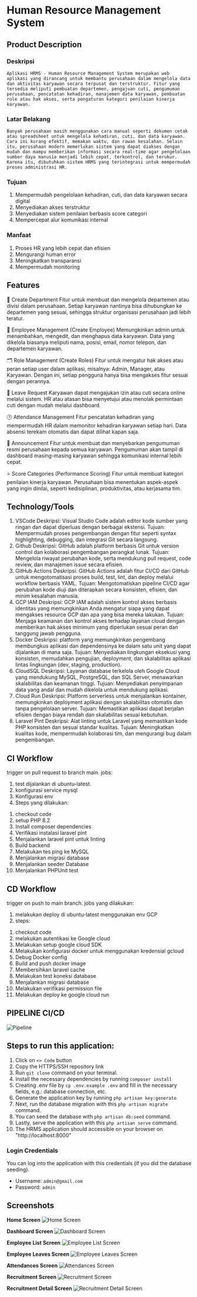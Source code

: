 # Human Resource Management System
## Product Description

### Deskripsi
    Aplikasi HRMS - Human Resource Management System merupakan web aplikasi yang dirancang untuk membantu perusahaan dalam mengelola data dan aktivitas karyawan secara terpusat dan terstruktur. Fitur yang tersedia meliputi pembuatan departemen, pengajuan cuti, pengumuman perusahaan, pencatatan kehadiran, manajemen data karyawan, pembuatan role atau hak akses, serta pengaturan kategori penilaian kinerja karyawan.
 
### Latar Belakang
    Banyak perusahaan masih menggunakan cara manual seperti dokumen cetak atau spreadsheet untuk mengelola kehadiran, cuti, dan data karyawan. Cara ini kurang efektif, memakan waktu, dan rawan kesalahan. Selain itu, perusahaan modern memerlukan sistem yang dapat diakses dengan mudah dan mampu memberikan informasi secara real-time agar pengelolaan sumber daya manusia menjadi lebih cepat, terkontrol, dan terukur. Karena itu, dibutuhkan sistem HRMS yang terintegrasi untuk mempermudah proses administrasi HR.

### Tujuan
1. Mempermudah pengelolaan kehadiran, cuti, dan data karyawan secara digital
2. Menyediakan akses terstruktur
3. Menyediakan sistem penilaian berbasis score categori
4. Mempercepat alur komunikasi internal 

### Manfaat
1. Proses HR yang lebih cepat dan efisien
2. Mengurangi human error
3. Meningkatkan transparansi
4. Mempermudah monitoring

## Features
📂 Create Department
Fitur untuk membuat dan mengelola departemen atau divisi dalam perusahaan. Setiap karyawan nantinya bisa dihubungkan ke departemen yang sesuai, sehingga struktur organisasi perusahaan jadi lebih teratur.

👥 Employee Management (Create Employee)
Memungkinkan admin untuk menambahkan, mengedit, dan menghapus data karyawan. Data yang dikelola biasanya meliputi nama, posisi, email, nomor telepon, dan departemen karyawan.

🗂️ Role Management (Create Roles)
Fitur untuk mengatur hak akses atau peran setiap user dalam aplikasi, misalnya: Admin, Manager, atau Karyawan. Dengan ini, setiap pengguna hanya bisa mengakses fitur sesuai dengan perannya.

📅 Leave Request
Karyawan dapat mengajukan izin atau cuti secara online melalui sistem. HR atau atasan bisa menyetujui atau menolak permintaan cuti dengan mudah melalui dashboard.

🕒 Attendance Management
Fitur pencatatan kehadiran yang mempermudah HR dalam memonitor kehadiran karyawan setiap hari. Data absensi terekam otomatis dan dapat dilihat kapan saja.

📢 Announcement
Fitur untuk membuat dan menyebarkan pengumuman resmi perusahaan kepada semua karyawan. Pengumuman akan tampil di dashboard masing-masing karyawan sehingga komunikasi internal lebih cepat.

⭐ Score Categories (Performance Scoring)
Fitur untuk membuat kategori penilaian kinerja karyawan. Perusahaan bisa menentukan aspek-aspek yang ingin dinilai, seperti kedisiplinan, produktivitas, atau kerjasama tim.

## Technology/Tools
1. VSCode
Deskripsi: Visual Studio Code adalah editor kode sumber yang ringan dan dapat diperluas dengan berbagai ekstensi.
Tujuan: Mempermudah proses pengembangan dengan fitur seperti syntax highlighting, debugging, dan integrasi Git secara langsung.
2. Github
Deskripsi: GitHub adalah platform berbasis Git untuk version control dan kolaborasi pengembangan perangkat lunak.
Tujuan: Mengelola riwayat perubahan kode, serta mendukung pull request, code review, dan manajemen issue secara efisien.
3. GitHub Actions
Deskripsi: GitHub Actions adalah fitur CI/CD dari GitHub untuk mengotomatisasi proses build, test, lint, dan deploy melalui workflow berbasis YAML.
Tujuan: Mengotomatiskan pipeline CI/CD agar perubahan kode diuji dan diterapkan secara konsisten, efisien, dan minim kesalahan manusia.
4. GCP IAM
Deskripsi: GCP IAM adalah sistem kontrol akses berbasis identitas yang memungkinkan Anda mengatur siapa yang dapat mengakses resource GCP dan apa yang bisa mereka lakukan.
Tujuan: Menjaga keamanan dan kontrol akses terhadap layanan cloud dengan memberikan hak akses minimum yang diperlukan sesuai peran dan tanggung jawab pengguna.
5. Docker
Deskripsi: platform yang memungkinkan pengembang membungkus aplikasi dan dependensinya ke dalam satu unit yang dapat dijalankan di mana saja.
Tujuan: Menyediakan lingkungan eksekusi yang konsisten, memudahkan pengujian, deployment, dan skalabilitas aplikasi lintas lingkungan (dev, staging, production).
6. CloudSQL
Deskripsi: Layanan database terkelola oleh Google Cloud yang mendukung MySQL, PostgreSQL, dan SQL Server, menawarkan skalabilitas dan keamanan tinggi.
Tujuan: Menyediakan penyimpanan data yang andal dan mudah dikelola untuk mendukung aplikasi. 
7. Cloud Run
Deskripsi: Platform serverless untuk menjalankan kontainer, memungkinkan deployment aplikasi dengan skalabilitas otomatis dan tanpa pengelolaan server.
Tujuan: Memastikan aplikasi dapat berjalan efisien dengan biaya rendah dan skalabilitas sesuai kebutuhan. 
8. Laravel Pint
Deskripsi: Alat linting untuk Laravel yang memastikan kode PHP konsisten dan sesuai standar kualitas.
Tujuan: Meningkatkan kualitas kode, mempermudah kolaborasi tim, dan mengurangi bug dalam pengembangan.
  
## CI Workflow
trigger on pull request to branch main. 
jobs:
1. test dijalankan di ubuntu-latest.
2. konfigurasi service mysql
3. Konfigurasi env
4. Steps yang dilakukan:
1) checkout code
2) setup PHP 8.2
3) Install composer dependencies
4) Verifikasi instalasi laravel pint
5) Menjalankan laravel pint untuk linting
6) Build backend
7)  Melakukan tes ping ke MySQL
8)  Menjalankan migrasi database
9)  Menjalankan seeder Database
10)  Menjalankan PHPUnit test 
    

## CD Workflow
trigger on push to main branch.
jobs yang dilakukan: 
1. melakukan deploy di ubuntu-latest menggunakan env GCP
2. steps:
1) checkout code
2) melakukan autentikasi ke Google cloud
3) Melakukan setup google cloud SDK
4) Melakukan konfigurasi docker untuk menggunakan kredensial gcloud
5) Debug Docker config
6) Build and push docker image
7) Membersihkan laravel cache
8) Melakukan test koneksi database
9) Menjalankan migrasi database
10) Melakukan verifikasi permission file
11) Melakukan deploy ke google cloud run

## PIPELINE CI/CD
![Pipeline](./documentation-images/Pipeline.png)


## Steps to run this application:

1. Click on `<> Code` button
2. Copy the HTTPS/SSH repository link
3. Run `git clone` command on your terminal.
4. Install the necessary dependencies by running `composer install`
5. Creating .env file by `cp .env.example .env` and fill in the necessary fields, e.g.: database connection, etc.
6. Generate the application key by running `php artisan key:generate`
7. Next, run the database migration with this `php artisan migrate` command.
8. You can seed the database with `php artisan db:seed` command.
9. Lastly, serve the application with this `php artisan serve` command.
10. The HRMS application should accessible on your browser on "http://localhost:8000"

### Login Credentials

You can log into the application with this credentials (if you did the database seeding).

-   Username: `admin@gmail.com`
-   Password: `admin`

## Screenshots

**Home Screen**
![Home Screen](./documentation-images/Home.png)

**Dashboard Screen**
![Dashboard Screen](./documentation-images/Dashboard.png)

**Employee List Screen**
![Employee List Screen](./documentation-images/Employee%20List.png)

**Employee Leaves Screen**
![Employee Leaves Screen](./documentation-images/Employees%20Leaves.png)

**Attendances Screen**
![Attendances Screen](./documentation-images/Attendances.png)

**Recruitment Screen**
![Recruitment Screen](./documentation-images/Recruitment.png)

**Recruitment Detail Screen**
![Recruitment Detail Screen](./documentation-images/Recruitment%20Detail.png)
